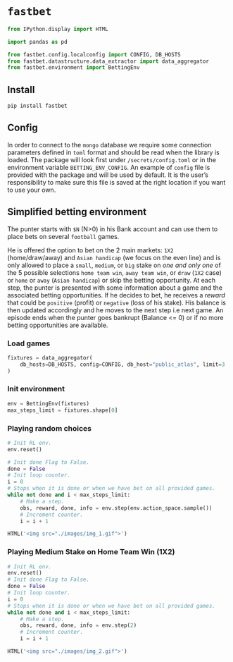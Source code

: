 `fastbet`
================

<!-- WARNING: THIS FILE WAS AUTOGENERATED! DO NOT EDIT! -->

``` python
from IPython.display import HTML

import pandas as pd

from fastbet.config.localconfig import CONFIG, DB_HOSTS
from fastbet.datastructure.data_extractor import data_aggregator
from fastbet.environment import BettingEnv
```

## Install

``` sh
pip install fastbet
```

## Config

In order to connect to the `mongo` database we require some connection
parameters defined in `toml` format and should be read when the library
is loaded. The package will look first under `/secrets/config.toml` or
in the environment variable `BETTING_ENV_CONFIG`. An example of `config`
file is provided with the package and will be used by default. It is the
user’s responsibility to make sure this file is saved at the right
location if you want to use your own.

## Simplified betting environment

The punter starts with `$N` (N\>0) in his Bank account and can use them
to place bets on several `football` games.

He is offered the option to bet on the 2 main markets: `1X2`
(home/draw/away) and `Asian handicap` (we focus on the even line) and is
only allowed to place a `small`, `medium`, or `big` stake on *one and
only one* of the 5 possible selections `home team win`, `away team win`,
or `draw` (`1X2` case) or `home` or `away` (`Asian handicap`) or skip
the betting opportunity. At each step, the punter is presented with some
information about a game and the associated betting opportunities. If he
decides to bet, he receives a *reward* that could be `positive` (profit)
or `negative` (loss of his stake). His balance is then updated
accordingly and he moves to the next step i.e next game. An episode ends
when the punter goes bankrupt (Balance \<= 0) or if no more betting
opportunities are available.

### Load games

``` python
fixtures = data_aggregator(
    db_hosts=DB_HOSTS, config=CONFIG, db_host="public_atlas", limit=3
)
```

### Init environment

``` python
env = BettingEnv(fixtures)
max_steps_limit = fixtures.shape[0]
```

### Playing random choices

``` python
# Init RL env.
env.reset()

# Init done Flag to False.
done = False
# Init loop counter.
i = 0
# Stops when it is done or when we have bet on all provided games.
while not done and i < max_steps_limit:
    # Make a step.
    obs, reward, done, info = env.step(env.action_space.sample())
    # Increment counter.
    i = i + 1

HTML('<img src="./images/img_1.gif">')
```

### Playing Medium Stake on Home Team Win (1X2)

``` python
# Init RL env.
env.reset()
# Init done Flag to False.
done = False
# Init loop counter.
i = 0
# Stops when it is done or when we have bet on all provided games.
while not done and i < max_steps_limit:
    # Make a step.
    obs, reward, done, info = env.step(2)
    # Increment counter.
    i = i + 1

HTML('<img src="./images/img_2.gif">')
```
